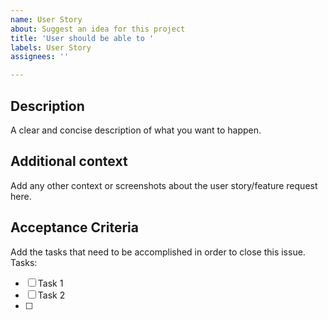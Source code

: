 ```yaml
---
name: User Story
about: Suggest an idea for this project
title: 'User should be able to '
labels: User Story
assignees: ''

---
```


## Description
A clear and concise description of what you want to happen.

## Additional context
Add any other context or screenshots about the user story/feature request here.

## Acceptance Criteria
Add the tasks that need to be accomplished in order to close this issue.
Tasks:
- [ ] Task 1
- [ ] Task 2
- [ ] 